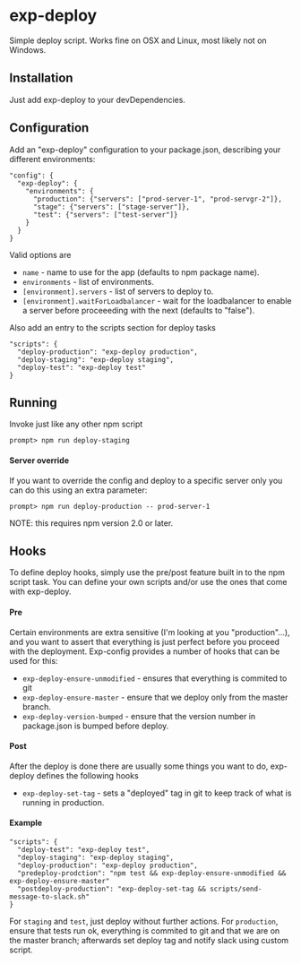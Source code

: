 # exp-deploy

Simple deploy script. Works fine on OSX and Linux, most likely not on Windows.

## Installation

Just add exp-deploy to your devDependencies.

## Configuration

Add an "exp-deploy" configuration to your package.json, describing your different environments:

```
"config": {
  "exp-deploy": {
    "environments": {
      "production": {"servers": ["prod-server-1", "prod-servgr-2"]},
      "stage": {"servers": ["stage-server"]},
      "test": {"servers": ["test-server"]}
    }
  }
}
```

Valid options are

* ``name`` - name to use for the app (defaults to npm package name).
* ``environments`` - list of environments.
* ``[environment].servers`` - list of servers to deploy to.
* ``[environment].waitForLoadbalancer`` - wait for the loadbalancer to enable a server before proceeeding with the next (defaults to "false").

Also add an entry to the scripts section for deploy tasks

```
"scripts": {
  "deploy-production": "exp-deploy production",
  "deploy-staging": "exp-deploy staging",
  "deploy-test": "exp-deploy test"
}
```

## Running

Invoke just like any other npm script

```
prompt> npm run deploy-staging
```

#### Server override

If you want to override the config and deploy to a specific server only you can do this using an extra parameter:

```
prompt> npm run deploy-production -- prod-server-1
```

NOTE: this requires npm version 2.0 or later.

## Hooks

To define deploy hooks, simply use the pre/post feature built in to the npm script task. You can define your own scripts and/or use the ones that come with exp-deploy. 

#### Pre
Certain environments are extra sensitive (I'm looking at you "production"...), and you want to assert that everything is just perfect before you proceed with the deployment. Exp-config provides a number of hooks that can be used for this:

* ``exp-deploy-ensure-unmodified`` - ensures that everything is commited to git
* ``exp-deploy-ensure-master`` - ensure that we deploy only from the master branch.
* ``exp-deploy-version-bumped`` - ensure that the version number in package.json is bumped before deploy.

#### Post

After the deploy is done there are usually some things you want to do, exp-deploy defines the following hooks

* ``exp-deploy-set-tag`` - sets a "deployed" tag in git to keep track of what is running in production.

#### Example

```
"scripts": {
  "deploy-test": "exp-deploy test",
  "deploy-staging": "exp-deploy staging",
  "deploy-production": "exp-deploy production",
  "predeploy-prodction": "npm test && exp-deploy-ensure-unmodified && exp-deploy-ensure-master"
  "postdeploy-production": "exp-deploy-set-tag && scripts/send-message-to-slack.sh"
}
```


For ``staging`` and ``test``, just deploy without further actions. For ``production``, ensure that tests run ok, everything is commited to git and that we are on the master branch; afterwards set deploy tag and notify slack using custom script.
